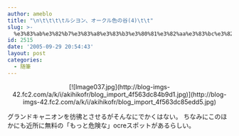 ```yaml
---
author: ameblo
title: "\n\t\t\t\tルシヨン、オークル色の谷(4)\t\t"
slug: >-
  %e3%83%ab%e3%82%b7%e3%83%a8%e3%83%b3%e3%80%81%e3%82%aa%e3%83%bc%e3%82%af%e3%83%ab%e8%89%b2%e3%81%ae%e8%b0%b74
id: 2515
date: '2005-09-29 20:54:43'
layout: post
categories:
  - 随筆
---
```


<div align="center">[![Image037.jpg](http://blog-imgs-42.fc2.com/a/k/i/akihikofr/blog_import_4f563dc84b9d1.jpg)](http://blog-imgs-42.fc2.com/a/k/i/akihikofr/blog_import_4f563dc85edd5.jpg)</div>

グランドキャニオンを彷彿とさせるがそんなにでかくはない。 ちなみにこのほかにも近所に無料の「もっと危険な」ocreスポットがあるらしい。